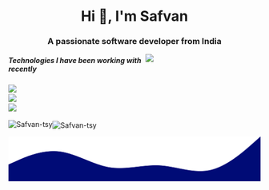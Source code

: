 <h1 align="center">Hi 👋, I'm Safvan</h1>
<h3 align="center">A passionate software developer from India</h3>
<img align='right' src="https://media.giphy.com/media/M9gbBd9nbDrOTu1Mqx/giphy.gif" width="230">

<h5 align="left">Technologies I have been working with recently</h5>
<p align="left"> 
<img src="https://skillicons.dev/icons?i=html,css,javascript,ts,nodejs,cs,mongodb,redis,postgres" /> <br/>
<img src="https://skillicons.dev/icons?i=express,nestjs,dotnet,vue,react,nextjs,tailwindcss" /> <br/>
<img src="https://skillicons.dev/icons?i=git,aws,docker,prometheus,linux" />
</p>

<p><img align="left" src="https://github-readme-stats.vercel.app/api/top-langs/?username=Safvan-tsy&layout=compact&theme=tokyonight" alt="Safvan-tsy" /></p>
<p><img align="center" src="https://github-readme-streak-stats.herokuapp.com/?user=Safvan-tsy&&theme=tokyonight" alt="Safvan-tsy" /></p>

![bottom.png](https://raw.githubusercontent.com/iCharlesZ/FigureBed/master/img/readme-bottom.png)
